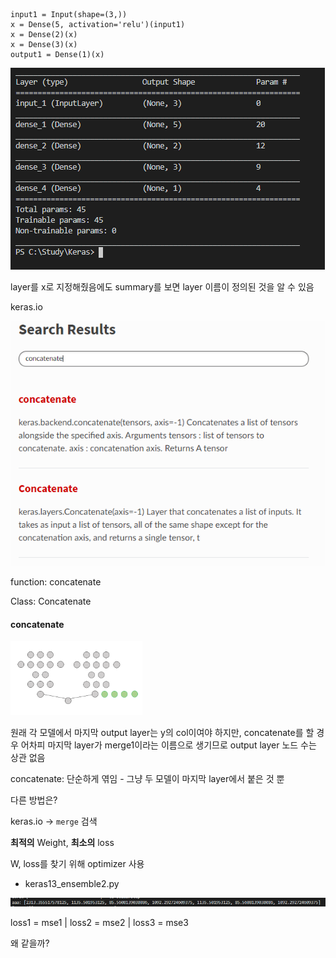 ```
input1 = Input(shape=(3,)) 
x = Dense(5, activation='relu')(input1)
x = Dense(2)(x)
x = Dense(3)(x)
output1 = Dense(1)(x) 
```



![image-20200128110849583](./image/image-20200128110849583.png) 

layer를 x로 지정해줬음에도 summary를 보면 layer 이름이 정의된 것을 알 수 있음



keras.io

![image-20200128111230791](./image/image-20200128111230791.png) 

function: concatenate

Class: Concatenate



#### concatenate

   <img src="./image/image-20200128111841661.png" alt="image-20200128111841661" style="zoom:33%;" />

원래 각 모델에서 마지막 output layer는 y의 col이여야 하지만, concatenate를 할 경우 어차피 마지막 layer가 merge1이라는 이름으로 생기므로 output layer 노드 수는 상관  없음



concatenate: 단순하게 엮임 -  그냥 두 모델이 마지막 layer에서 붙은 것 뿐

다른 방법은?

keras.io -> `merge` 검색



**최적의** Weight, **최소의** loss

W, loss를 찾기 위해 optimizer 사용



- keras13_ensemble2.py

![image-20200128153424272](image/image-20200128153424272.png) 

loss1 = mse1 | loss2 = mse2 | loss3 = mse3

왜 같을까?

